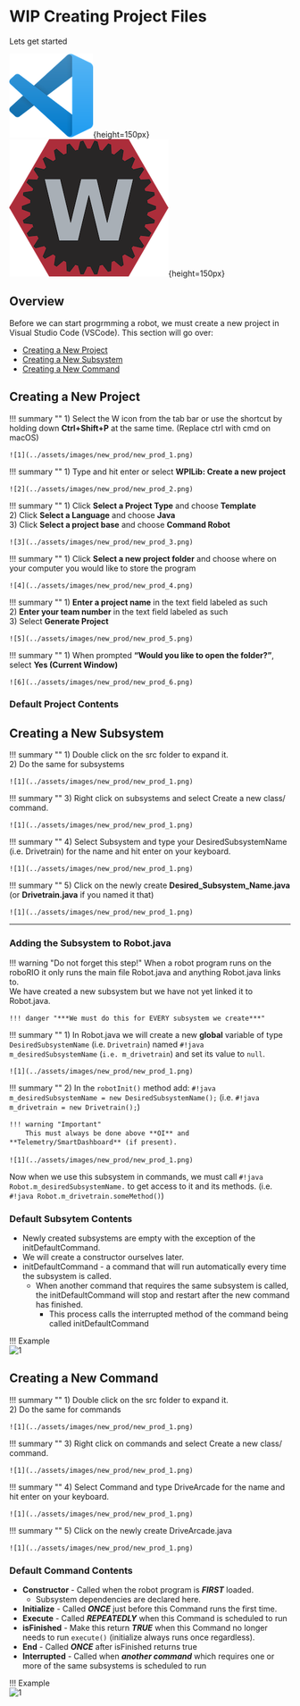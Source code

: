 # **WIP** Creating Project Files

Lets get started

![VSCode](../assets/images/logos/code.png){height=150px}	![](../assets/images/logos/wpilib.png){height=150px}

## Overview

Before we can start progrmming a robot, we must create a new project in Visual Studio Code (VSCode). This section will go over:

- [Creating a New Project](#creating-a-new-project)
- [Creating a New Subsystem](#creating-a-new-subsystem)
- [Creating a New Command](#creating-a-new-command)

## Creating a New Project

!!! summary ""
	1) Select the W icon from the tab bar or use the shortcut by holding down **Ctrl+Shift+P** at the same time. (Replace ctrl with cmd on macOS)  
	
	![1](../assets/images/new_prod/new_prod_1.png)

!!! summary ""
	1) Type and hit enter or select **WPILib: Create a new project**
	
	![2](../assets/images/new_prod/new_prod_2.png)

!!! summary ""
	1) Click **Select a Project Type** and choose **Template**  
	2) Click **Select a Language** and choose **Java**  
	3) Click **Select a project base** and choose **Command Robot**  
	
	![3](../assets/images/new_prod/new_prod_3.png)

!!! summary ""
	1) Click **Select a new project folder** and choose where on your computer you would like to store the program
	
	![4](../assets/images/new_prod/new_prod_4.png)

!!! summary ""
	1) **Enter a project name** in the text field labeled as such  
	2) **Enter your team number** in the text field labeled as such  
	3) Select **Generate Project**  
	
	![5](../assets/images/new_prod/new_prod_5.png)

!!! summary ""
	1)  When prompted **“Would you like to open the folder?”**, select **Yes (Current Window)**
	
	![6](../assets/images/new_prod/new_prod_6.png)

### Default Project Contents

## Creating a New Subsystem

!!! summary ""
	1) Double click on the src folder to expand it.  
	2) Do the same for subsystems
	
	![1](../assets/images/new_prod/new_prod_1.png)

!!! summary ""
	3) Right click on subsystems and select Create a new class/ command.
	
	![1](../assets/images/new_prod/new_prod_1.png)
	
!!! summary ""
	4) Select Subsystem and type your DesiredSubsystemName (i.e. Drivetrain) for the name and hit enter on your keyboard.
	
	![1](../assets/images/new_prod/new_prod_1.png)

!!! summary ""
	5) Click on the newly create **Desired_Subsystem_Name.java** (or **Drivetrain.java** if you named it that)
	
	![1](../assets/images/new_prod/new_prod_1.png)

***

### Adding the Subsystem to Robot.java

!!! warning "Do not forget this step!"
	When a robot program runs on the roboRIO it only runs the main file Robot.java and anything Robot.java links to.  
	We have created a new subsystem but we have not yet linked it to Robot.java.  

	!!! danger "***We must do this for EVERY subsystem we create***"

!!! summary ""
	1) In Robot.java we will create a new **global** variable of type `DesiredSubsystemName` (i.e. `Drivetrain`) named `#!java m_desiredSubsystemName` (`i.e. m_drivetrain`) and set its value to `null`.  
    
	![1](../assets/images/new_prod/new_prod_1.png)

!!! summary ""
	2) In the `robotInit()` method add: `#!java m_desiredSubsystemName = new DesiredSubsystemName();` (i.e. `#!java m_drivetrain = new Drivetrain();`)
    
	!!! warning "Important"
    	This must always be done above **OI** and **Telemetry/SmartDashboard** (if present).

	![1](../assets/images/new_prod/new_prod_1.png)
	
Now when we use this subsystem in commands, we must call `#!java Robot.m_desiredSubsystemName.` to get access to it and its methods. (i.e. `#!java Robot.m_drivetrain.someMethod()`)

### Default Subsytem Contents

- Newly created subsystems are empty with the exception of the initDefaultCommand.
- We will create a constructor ourselves later.
- initDefaultCommand - a command that will run automatically every time the subsystem is called.
    - When another command that requires the same subsystem is called, the initDefaultCommand will stop and restart after the new command has finished.
        - This process calls the interrupted method of the command being called initDefaultCommand

!!! Example  
    ![1](../assets/images/new_prod/new_subsystem.png)

## Creating a New Command

!!! summary ""
	1) Double click on the src folder to expand it.  
	2) Do the same for commands
	
	![1](../assets/images/new_prod/new_prod_1.png)

!!! summary ""
  	3) Right click on commands and select Create a new class/ command.  
	
	![1](../assets/images/new_prod/new_prod_1.png)

!!! summary ""
	4) Select Command and type DriveArcade for the name and hit enter on your keyboard.  
	
	![1](../assets/images/new_prod/new_prod_1.png)

!!! summary ""
    5) Click on the newly create DriveArcade.java  
	
	![1](../assets/images/new_prod/new_prod_1.png)

### Default Command Contents

- **Constructor** - Called when the robot program is ***FIRST*** loaded.
    - Subsystem dependencies are declared here.
- **Initialize** - Called ***ONCE*** just before this Command runs the first time.
- **Execute** - Called ***REPEATEDLY*** when this Command is scheduled to run
- **isFinished** - Make this return ***TRUE*** when this Command no longer needs to run `execute()` (initialize always runs once regardless). 
- **End** - Called ***ONCE*** after isFinished returns true
- **Interrupted** - Called when ***another command*** which requires one or more of the same subsystems is scheduled to run

!!! Example  
    ![1](../assets/images/new_prod/new_command.png)
